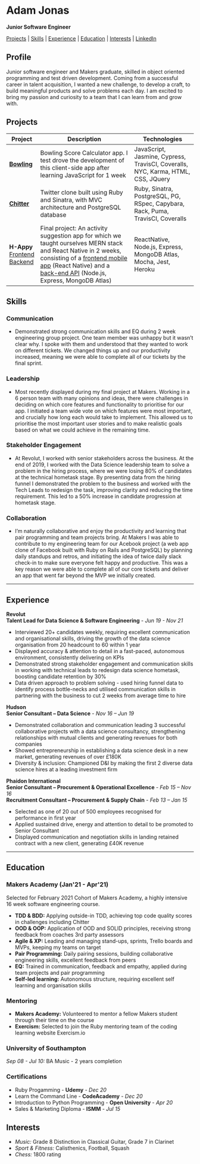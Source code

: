 Adam Jonas
==========

**Junior Software Engineer**

[Projects](#projects) | [Skills](#skills) | [Experience](#experience) | [Education](#education) | [Interests](#interests) | [LinkedIn](https://www.linkedin.com/in/adamjonas1/)

## Profile
Junior software engineer and Makers graduate, skilled in object oriented programming and test driven development. Coming from a successful career in talent acquisition, I wanted a new challenge, to develop a craft, to build meaningful products and solve problems each day. I am excited to bring my passion and curiosity to a team that I can learn from and grow with.

## Projects

**Project**                                               | **Description**                                            | **Technologies**
----------------------------------------------------------|------------------------------------------------------------|------------------------------------
**[Bowling](https://github.com/AJ8GH/bowling-challenge)** | Bowling Score Calculator app. I test drove the development of this client-side app after learning JavaScript for 1 week | JavaScript, Jasmine, Cypress, TravisCI, Coveralls, NYC, Karma, HTML, CSS, JQuery
**[Chitter](https://github.com/AJ8GH/chitter-challenge)** | Twitter clone built using Ruby and Sinatra, with MVC architecture and PostgreSQL database | Ruby, Sinatra, PostgreSQL, PG, RSpec, Capybara, Rack, Puma, TravisCI, Coveralls
**H-Appy**<br>[Frontend](https://github.com/AJ8GH/h-appy-client-clone)<br>[Backend](https://github.com/AJ8GH/h-appy-server-clone) | Final project: An activity suggestion app for which we taught ourselves MERN stack and React Native in 2 weeks, consisting of a [frontend mobile app](https://github.com/AJ8GH/h-appy-client-clone) (React Native) and a [back-end API](https://github.com/AJ8GH/h-appy-server-clone) (Node.js, Express, MongoDB Atlas) | ReactNative, Node.js, Express, MongoDB Atlas, Mocha, Jest, Heroku

## Skills

### Communication
* Demonstrated strong communication skills and EQ during 2 week engineering group project. One team member was unhappy but it wasn’t clear why. I spoke with them and understood that they wanted to work on different tickets. We changed things up and our productivity increased, meaning we were able to complete all of our tickets by the final sprint.

### Leadership
* Most recently displayed during my final project at Makers. Working in a 6 person team with many opinions and ideas, there were challenges in deciding on which core features and functionality to prioritise for our app. I initiated a team wide vote on which features were most important, and crucially how long each would take to implement. This allowed us to prioritise the most important user stories and to make realistic goals based on what we could achieve in the remaining time.

### Stakeholder Engagement
* At Revolut, I worked with senior stakeholders across the business. At the end of 2019, I worked with the Data Science leadership team to solve a problem in the hiring process, where we were losing 80% of candidates at the technical hometask stage. By presenting data from the hiring funnel I demonstrated the problem to the business and worked with the Tech Leads to redesign the task, improving clarity and reducing the time requirement. This led to a 50% increase in candidate progression at hometask stage.

### Collaboration
* I’m naturally collaborative and enjoy the productivity and learning that pair programming and team projects bring. At Makers I was able to contribute to my engineering team for our Acebook project (a web app clone of Facebook built with Ruby on Rails and PostgreSQL) by planning daily standups and retros, and initiating the idea of twice daily slack check-in to make sure everyone felt happy and productive. This was a key reason we were able to complete all of our core tickets and deliver an app that went far beyond the MVP we initially created. 

*************

## Experience

**Revolut**<br>
**Talent Lead for Data Science & Software Engineering** - *Jun 19 - Nov 21*

* Interviewed 20+ candidates weekly, requiring excellent communication and organisational skills, driving the growth of the data science organisation from 20 headcount to 60 within 1 year
* Displayed accuracy & attention to detail in a fast-paced, autonomous environment, consistently delivering on KPIs
* Demonstrated strong stakeholder engagement and communication skills in working with technical leads to redesign data science hometask, boosting candidate retention by 30%
* Data driven approach to problem solving - used hiring funnel data to identify process bottle-necks and utilised communication skills in partnering with the business to cut 2 weeks from average time to hire

**Hudson**<br>
**Senior Consultant – Data Science** - *Nov 16 – Jun 19*

* Demonstrated collaboration and communication leading 3 successful collaborative projects with a data science consultancy, strengthening relationships with mutual clients and generating revenues for both companies
* Showed entrepreneurship in establishing a data science desk in a new market, generating revenues of over £180K
* Diversity & inclusion: Championed D&I by making the first 2 diverse data science hires at a leading investment firm

**Phaidon International**<br>
**Senior Consultant – Procurement & Operational Excellence** - *Feb 15 – Nov 16*<br>
**Recruitment Consultant – Procurement & Supply Chain** - *Feb 13 – Jan 15* 

* Selected as one of 20 out of 500 employees recognised for performance in first year
* Applied sustained drive, energy and attention to detail to be promoted to Senior Consultant
* Displayed communication and negotiation skills in landing retained contract with a new client, generating £40K revenue

********************

## Education

### Makers Academy (Jan'21 - Apr'21)

Selected for February 2021 Cohort of Makers Academy, a  highly intensive 16 week software engineering course.

* **TDD & BDD:** Applying outside-in TDD, achieving top code quality scores in challenges including Chitter
* **OOD & OOP:** Application of OOD and SOLID principles, receiving strong feedback from coaches 3rd party assessors
* **Agile & XP:** Leading and managing stand-ups, sprints, Trello boards and MVPs, keeping my teams on target
* **Pair Programming:** Daily pairing sessions, building collaborative engineering skills, excellent feedback from peers
* **EQ:** Trained in communication, feedback and empathy, applied during team projects and pair programming
* **Self-led learning:** Autonomous structure, requiring excellent self learning and organisation skills

### Mentoring

* **Makers Academy:** Volunteered to mentor a fellow Makers student through their time on the course
* **Exercism:** Selected to join the Ruby mentoring team of the coding learning website Exercism.io

### University of Southampton
*Sep 08 - Jul 10:* BA Music - 2 years completion

### Certifications
* Ruby Progamming - **Udemy** - *Dec 20*
* Learn the Command Line - **CodeAcademy** - *Dec 20*
* Introduction to Python Programming - **Open University** - *Apr 20*
* Sales & Marketing Diploma - **ISMM** - *Jul 15*

## Interests
* *Music:* Grade 8 Distinction in Classical Guitar, Grade 7 in Clarinet
* *Sport & Fitness:* Calisthenics, Football, Squash
* *Chess:* 1800 rating
